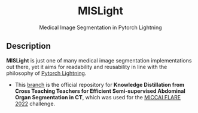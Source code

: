 <div align="center">    
 
# MISLight
Medical Image Segmentation in Pytorch Lightning
</div>

## Description
**MISLight** is just one of many medical image segmentation implementations out there, yet it aims for readability and reusability in line with the philosophy of [Pytorch Lightning](https://github.com/Lightning-AI/lightning).
- This [branch](https://github.com/jwc-rad/MISLight/tree/flare22) is the official repository for **Knowledge Distillation from Cross Teaching Teachers for Efficient Semi-supervised Abdominal Organ Segmentation in CT**, which was used for the [MICCAI FLARE 2022](https://flare22.grand-challenge.org) challenge.
